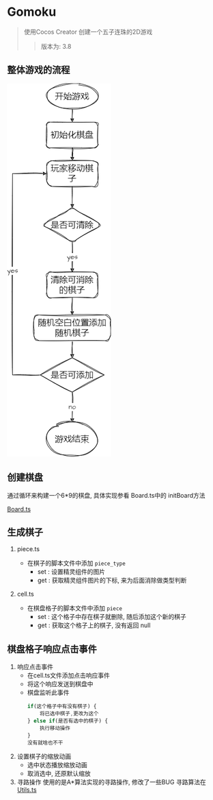 # Gomoku

> 使用Cocos Creator 创建一个五子连珠的2D游戏
>
>> 版本为: 3.8
>>

## 整体游戏的流程

![1700980517816](image/README/1700980517816.png)

## 创建棋盘

  通过循环来构建一个6*9的棋盘, 具体实现参看 Board.ts中的 initBoard方法

  [Board.ts](/assets/scripts/Board.ts "initBoad方法")

## 生成棋子

1. piece.ts

   * 在棋子的脚本文件中添加 `piece_type`
     * set : 设置精灵组件的图片
     * get : 获取精灵组件图片的下标, 来为后面消除做类型判断
2. cell.ts

   * 在棋盘格子的脚本文件中添加 `piece`
     * set : 这个格子中存在棋子就删除, 随后添加这个新的棋子
     * get : 获取这个格子上的棋子, 没有返回 null

## 棋盘格子响应点击事件

1. 响应点击事件
   * 在cell.ts文件添加点击响应事件
   * 将这个响应发送到棋盘中
   * 棋盘监听此事件
     ```TypeScript
     if(这个格子中有没有棋子) {
         将已选中棋子,更改为这个
     } else if(是否有选中的棋子) {
         执行移动操作
     }
     没有就啥也不干
     ```
2. 设置棋子的缩放动画
   * 选中状态播放缩放动画
   * 取消选中, 还原默认缩放
3. 寻路操作
   使用的是A*算法实现的寻路操作, 修改了一些BUG
   寻路算法在 [Utils.ts](/assets/scripts/utils/Utils.ts "A*算法实现")

